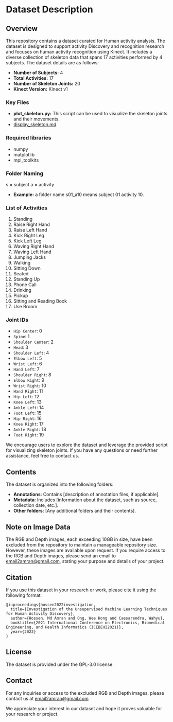 # Dataset Description

## Overview

This repository contains a dataset curated for Human activity analysis. The dataset is designed to support activity Discovery and recognition research and focuses on human activity recognition using Kinect. It includes a diverse collection of skeleton data that spans 17 activities performed by 4 subjects. The dataset details are as follows:

- **Number of Subjects:** 4
- **Total Activities:** 17
- **Number of Skeleton Joints:** 20
- **Kinect Version:** Kinect v1

### Key Files

- **plot_skeleton.py:** This script can be used to visualize the skeleton joints and their movements.
- [display_skeleton.md](display_skeleton.md)

### Required libraries 

- numpy
- matplotlib
- mpl_toolkits

### Folder Naming
s = subject
a = activity

- **Example:** a folder name s01_a10 means subject 01 activity 10.

### List of Activities

1. Standing
2. Raise Right Hand
3. Raise Left Hand
4. Kick Right Leg
5. Kick Left Leg
6. Waving Right Hand
7. Waving Left Hand
8. Jumping Jacks
9. Walking
10. Sitting Down
11. Seated
12. Standing Up
13. Phone Call
14. Drinking
15. Pickup
16. Sitting and Reading Book
17. Use Broom

### Joint IDs

- `Hip Center`: 0
- `Spine`: 1
- `Shoulder Center`: 2
- `Head`: 3
- `Shoulder Left`: 4
- `Elbow Left`: 5
- `Wrist Left`: 6
- `Hand Left`: 7
- `Shoulder Right`: 8
- `Elbow Right`: 9
- `Wrist Right`: 10
- `Hand Right`: 11
- `Hip Left`: 12
- `Knee Left`: 13
- `Ankle Left`: 14
- `Foot Left`: 15
- `Hip Right`: 16
- `Knee Right`: 17
- `Ankle Right`: 18
- `Foot Right`: 19

We encourage users to explore the dataset and leverage the provided script for visualizing skeleton joints. If you have any questions or need further assistance, feel free to contact us.

## Contents

The dataset is organized into the following folders:

- **Annotations**: Contains [description of annotation files, if applicable].
- **Metadata**: Includes [information about the dataset, such as source, collection date, etc.].
- **Other folders**: [Any additional folders and their contents].

## Note on Image Data

The RGB and Depth images, each exceeding 10GB in size, have been excluded from the repository to maintain a manageable repository size. However, these images are available upon request. If you require access to the RGB and Depth images, please send an email to email2amran@gmail.com, stating your purpose and details of your project.

## Citation

If you use this dataset in your research or work, please cite it using the following format:


```
@inproceedings{hossen2022investigation,
  title={Investigation of the Unsupervised Machine Learning Techniques for Human Activity Discovery},
  author={Hossen, Md Amran and Ong, Wee Hong and Caesarendra, Wahyu},
  booktitle={2021 International Conference on Electronics, Biomedical Engineering, and Health Informatics (ICEBEHI2021)},
  year={2022}
}
```

## License

The dataset is provided under the GPL-3.0 license.

## Contact

For any inquiries or access to the excluded RGB and Depth images, please contact us at email2amran@gmail.com

We appreciate your interest in our dataset and hope it proves valuable for your research or project.